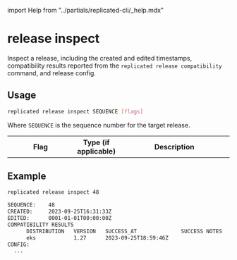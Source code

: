 import Help from "../partials/replicated-cli/_help.mdx"

# release inspect

Inspect a release, including the created and edited timestamps, compatibility results reported from the `replicated release compatibility` command, and release config.

## Usage

```bash
replicated release inspect SEQUENCE [flags]
```

Where `SEQUENCE` is the sequence number for the target release.

<table>
  <tr>
    <th width="30%">Flag</th>
    <th width="20%">Type (if applicable)</th>
    <th width="50%">Description</th>
  </tr>
  <Help/>
</table>

## Example

```bash
replicated release inspect 48

SEQUENCE:    48
CREATED:     2023-09-25T16:31:33Z 
EDITED:      0001-01-01T00:00:00Z
COMPATIBILITY RESULTS
      DISTRIBUTION   VERSION   SUCCESS_AT              SUCCESS NOTES   FAILURE_AT   FAILURE NOTES
      eks            1.27      2023-09-25T18:59:46Z                        - 
CONFIG:
  ...
```